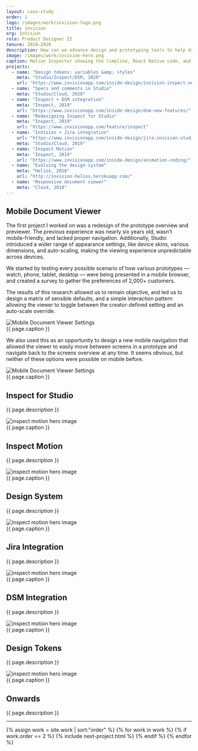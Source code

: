 ```yaml
---
layout: case-study
order: 1
logo: /images/work/invision-logo.png
title: invision
org: InVision
role: Product Designer II
tenure: 2018–2020
description: How can we advance design and prototyping tools to help drive whole-team collaboration for software teams around the world? My work at InVision involved rethinking the entire developer experience, conducting research sessions with the industry’s leading software teams, evolving our design system, and prototyping new products while improving existing features.
image: /images/work/invision-hero.png
caption: Motion Inspector showing the timeline, React Native code, and list data.
projects:
  - name: "Design tokens: variables &amp; styles"
    meta: "Studio/Inspect/DSM, 2020"
    url: "https://www.invisionapp.com/inside-design/invision-inspect-new-developer-features/"
  - name: "Specs and comments in Studio"
    meta: "Studio/Cloud, 2020"
  - name: "Inspect + DSM integration"
    meta: "Inspect, 2019"
    url: "https://www.invisionapp.com/inside-design/dsm-new-features/"
  - name: "Redesigning Inspect for Studio"
    meta: "Inspect, 2019"
    url: "https://www.invisionapp.com/feature/inspect"
  - name: "InVision + Jira integration"
    url: "https://www.invisionapp.com/inside-design/jira-invision-studio-2019/"
    meta: "Studio/Cloud, 2019"
  - name: "Inspect Motion"
    meta: "Inspect, 2019"
    url: "https://www.invisionapp.com/inside-design/animation-coding/"
  - name: "Evolving the design system"
    meta: "Helios, 2018"
    url: "http://invision-helios.herokuapp.com/"
  - name: "Responsive document viewer"
    meta: "Cloud, 2018"
---
```


<div class="c-grid__half">
  <h2>Mobile Document Viewer</h2>
  <article class="c-grid__mt c-text-format">
    <p>The first project I worked on was a redesign of the prototype overview and previewer. The previous experience was nearly six years old, wasn’t mobile-friendly, and lacked proper navigation. Additionally, Studio introduced a wider range of appearance settings, like device skins, various dimensions, and auto-scaling, making the viewing experience unpredictable across devices.</p>
    <p>We started by testing every possible scenario of how various prototypes — watch, phone, tablet, desktop — were being presented in a mobile browser, and created a survey to gather the preferences of 2,000+ customers.</p>
    <p>The results of this research allowed us to remain objective, and led us to design a matrix of sensible defaults, and a simple interaction pattern allowing the viewer to toggle between the creator-defined setting and an auto-scale override.</p>
  </article>
</div>
<img class="c-media" src="../../images/invision/invision-mobile-dv@2x.png" alt="Mobile Document Viewer Settings">
<figcaption>{{ page.caption }}</figcaption>

<div class="c-grid__half">
  <div></div>
  <article class="c-grid__mt c-text-format">
    <p>We also used this as an opportunity to design a new mobile navigation that allowed the viewer to easily move between screens in a prototype and navigate back to the screens overview at any time. It seems obvious, but neither of these options were possible on mobile before.</p>
  </article>
</div>
<img class="c-media" src="../../images/invision/invision-mobile-nav@2x.png" alt="Mobile Document Viewer Settings">
<figcaption>{{ page.caption }}</figcaption>

<div class="c-grid__half">
  <h2>Inspect for Studio</h2>
  <article class="c-grid__mt c-text-format">
    <p>{{ page.description }}</p>
  </article>
</div>
<img src="{{ page.image }}" alt="inspect motion hero image">
<figcaption>{{ page.caption }}</figcaption>

<div class="c-grid__half">
  <h2>Inspect Motion</h2>
  <article class="c-grid__mt c-text-format">
    <p>{{ page.description }}</p>
  </article>
</div>
<img src="{{ page.image }}" alt="inspect motion hero image">
<figcaption>{{ page.caption }}</figcaption>

<div class="c-grid__half">
  <h2>Design System</h2>
  <article class="c-grid__mt c-text-format">
    <p>{{ page.description }}</p>
  </article>
</div>
<img src="{{ page.image }}" alt="inspect motion hero image">
<figcaption>{{ page.caption }}</figcaption>

<div class="c-grid__half">
  <h2>Jira Integration</h2>
  <article class="c-grid__mt c-text-format">
    <p>{{ page.description }}</p>
  </article>
</div>
<img src="{{ page.image }}" alt="inspect motion hero image">
<figcaption>{{ page.caption }}</figcaption>

<div class="c-grid__half">
  <h2>DSM Integration</h2>
  <article class="c-grid__mt c-text-format">
    <p>{{ page.description }}</p>
  </article>
</div>
<img src="{{ page.image }}" alt="inspect motion hero image">
<figcaption>{{ page.caption }}</figcaption>

<div class="c-grid__half">
  <h2>Design Tokens</h2>
  <article class="c-grid__mt c-text-format">
    <p>{{ page.description }}</p>
  </article>
</div>
<img src="{{ page.image }}" alt="inspect motion hero image">
<figcaption>{{ page.caption }}</figcaption>

<div class="c-grid__half">
  <h2>Onwards</h2>
  <article class="c-grid__mt c-text-format">
    <p>{{ page.description }}</p>
  </article>
</div>

<hr>

{% assign work = site.work | sort:"order" %}
{% for work in work %}
{% if work.order == 2 %}
{% include next-project.html %}
{% endif %}
{% endfor %}
